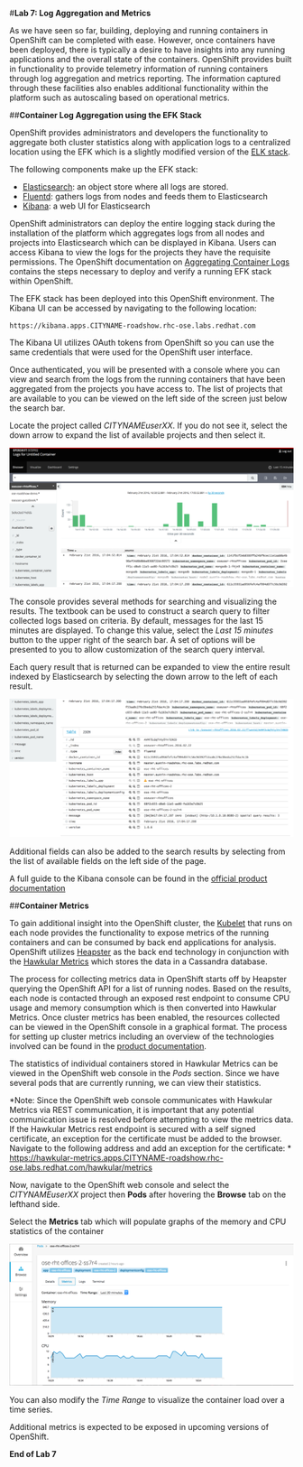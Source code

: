 #**Lab 7: Log Aggregation and Metrics**

As we have seen so far, building, deploying and running containers in OpenShift can be completed with ease. However, once containers have been deployed, there is typically a desire to have insights into any running applications and the overall state of the containers. OpenShift provides built in functionality to provide telemetry information of running containers through log aggregation and metrics reporting. The information captured through these facilities also enables additional functionality within the platform such as autoscaling based on operational metrics. 

##**Container Log Aggregation using the EFK Stack**

OpenShift provides administrators and developers the functionality to aggregate both cluster statistics along with application logs to a centralized location using the EFK which is a slightly modified version of the [ELK stack](https://www.elastic.co/videos/introduction-to-the-elk-stack). 

The following components make up the EFK stack:

* [Elasticsearch](https://www.elastic.co/products/elasticsearch): an object store where all logs are stored.
* [Fluentd](http://www.fluentd.org/architecture): gathers logs from nodes and feeds them to Elasticsearch
* [Kibana](https://www.elastic.co/guide/en/kibana/current/introduction.html): a web UI for Elasticsearch

OpenShift administrators can deploy the entire logging stack during the installation of the platform which aggregates logs from all nodes and projects into Elasticsearch which can be displayed in Kibana. Users can access Kibana to view the logs for the projects they have the requisite permissions. The OpenShift documentation on [Aggregating Container Logs](https://docs.openshift.com/enterprise/3.1/install_config/aggregate_logging.html) contains the steps necessary to deploy and verify a running EFK stack within OpenShift. 

The EFK stack has been deployed into this OpenShift environment. The Kibana UI can be accessed by navigating to the following location:

    https://kibana.apps.CITYNAME-roadshow.rhc-ose.labs.redhat.com
    
The Kibana UI utilizes OAuth tokens from OpenShift so you can use the same credentials that were used for the OpenShift user interface.


Once authenticated, you will be presented with a console where you can view and search from the logs from the running containers that have been aggregated from the projects you have access to. The list of projects that are available to you can be viewed on the left side of the screen just below the search bar.

Locate the project called *CITYNAMEuserXX*. If you do not see it, select the down arrow to expand the list of available projects and then select it.

![Kibana UI](../images/kibana1.png)

The console provides several methods for searching and visualizing the results. The textbook can be used to construct a search query to filter collected logs based on criteria. By default, messages for the last 15 minutes are displayed. To change this value, select the *Last 15 minutes* button to the upper right of the search bar. A set of options will be presented to you to allow customization of the search query interval.

Each query result that is returned can be expanded to view the entire result indexed by Elasticsearch by selecting the down arrow to the left of each result.

 ![Kibana UI](../images/kibana2.png)

Additional fields can also be added to the search results by selecting from the list of available fields on the left side of the page. 

A full guide to the Kibana console can be found in the [official product documentation](https://www.elastic.co/guide/en/kibana/4.1/index.html)


##**Container Metrics**

To gain additional insight into the OpenShift cluster, the [Kubelet](https://docs.openshift.com/enterprise/3.1/architecture/infrastructure_components/kubernetes_infrastructure.html#kubelet) that runs on each node provides the functionality to expose metrics of the running containers and can be consumed by back end applications for analysis. OpenShift utilizes [Heapster](https://github.com/GoogleCloudPlatform/heapster) as the back end technology in conjunction with the [Hawkular Metrics](https://github.com/hawkular/hawkular-metrics) which stores the data in a Cassandra database. 

The process for collecting metrics data in OpenShift starts off by Heapster querying the OpenShift API for a list of running nodes. Based on the results, each node is contacted through an exposed rest endpoint to consume CPU usage and memory consumption which is then converted into Hawkular Metrics. Once cluster metrics has been enabled, the resources collected can be viewed in the OpenShift console in a graphical format. The process for setting up cluster metrics including an overview of the technologies involved can be found in the [product documentation](https://docs.openshift.com/enterprise/3.1/install_config/cluster_metrics.html).

The statistics of individual containers stored in Hawkular Metrics can be viewed in the OpenShift web console in the *Pods* section. Since we have several pods that are currently running, we can view their statistics. 

*Note: Since the OpenShift web console communicates with Hawkular Metrics via REST communication, it is important that any potential communication issue is resolved before attempting to view the metrics data. If the Hawkular Metrics rest endpoint is secured with a self signed certificate, an exception for the certificate must be added to the browser. Navigate to the following address and add an exception for the certificate:
*
    https://hawkular-metrics.apps.CITYNAME-roadshow.rhc-ose.labs.redhat.com/hawkular/metrics
    
Now, navigate to the OpenShift web console and select the *CITYNAMEuserXX* project then **Pods** after hovering the **Browse** tab on the lefthand side.

Select the **Metrics** tab which will populate graphs of the memory and CPU statistics of the container

![Container Metrics](../images/metrics1.png)

You can also modify the *Time Range* to visualize the container load over a time series.

Additional metrics is expected to be exposed in upcoming versions of OpenShift.


**End of Lab 7**